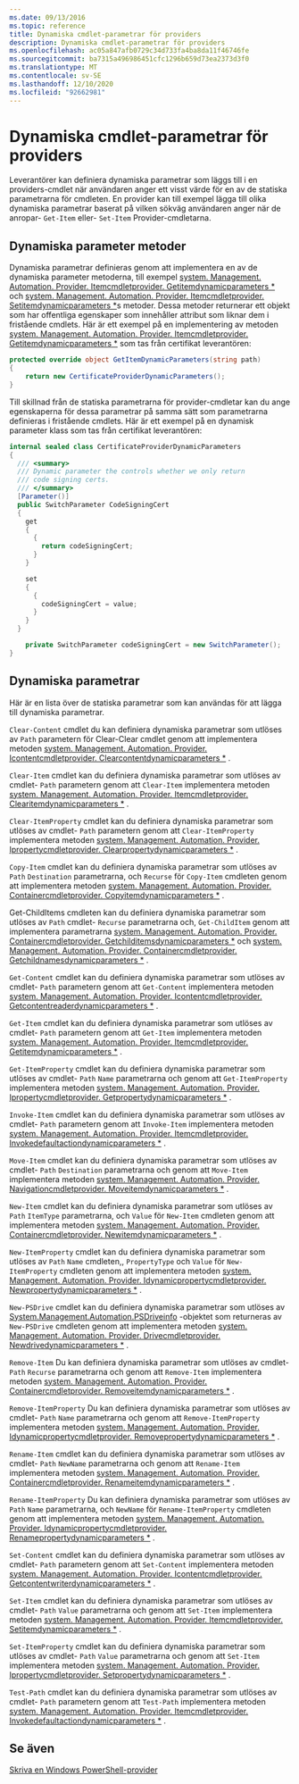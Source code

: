 ```yaml
---
ms.date: 09/13/2016
ms.topic: reference
title: Dynamiska cmdlet-parametrar för providers
description: Dynamiska cmdlet-parametrar för providers
ms.openlocfilehash: ac05a847afb0729c34d733fa4ba8da11f46746fe
ms.sourcegitcommit: ba7315a496986451cfc1296b659d73ea2373d3f0
ms.translationtype: MT
ms.contentlocale: sv-SE
ms.lasthandoff: 12/10/2020
ms.locfileid: "92662981"
---
```

# <a name="provider-cmdlet-dynamic-parameters"></a>Dynamiska cmdlet-parametrar för providers

Leverantörer kan definiera dynamiska parametrar som läggs till i en providers-cmdlet när användaren anger ett visst värde för en av de statiska parametrarna för cmdleten. En provider kan till exempel lägga till olika dynamiska parametrar baserat på vilken sökväg användaren anger när de anropar- `Get-Item` eller- `Set-Item` Provider-cmdletarna.

## <a name="dynamic-parameter-methods"></a>Dynamiska parameter metoder

Dynamiska parametrar definieras genom att implementera en av de dynamiska parameter metoderna, till exempel [system. Management. Automation. Provider. Itemcmdletprovider. Getitemdynamicparameters *](/dotnet/api/System.Management.Automation.Provider.ItemCmdletProvider.GetItemDynamicParameters) och [system. Management. Automation. Provider. Itemcmdletprovider. Setitemdynamicparameters *](/dotnet/api/System.Management.Automation.Provider.ItemCmdletProvider.SetItemDynamicParameters)s metoder. Dessa metoder returnerar ett objekt som har offentliga egenskaper som innehåller attribut som liknar dem i fristående cmdlets. Här är ett exempel på en implementering av metoden [system. Management. Automation. Provider. Itemcmdletprovider. Getitemdynamicparameters *](/dotnet/api/System.Management.Automation.Provider.ItemCmdletProvider.GetItemDynamicParameters) som tas från certifikat leverantören:

```csharp
protected override object GetItemDynamicParameters(string path)
{
    return new CertificateProviderDynamicParameters();
}
```

Till skillnad från de statiska parametrarna för provider-cmdletar kan du ange egenskaperna för dessa parametrar på samma sätt som parametrarna definieras i fristående cmdlets. Här är ett exempel på en dynamisk parameter klass som tas från certifikat leverantören:

```csharp
internal sealed class CertificateProviderDynamicParameters
{
  /// <summary>
  /// Dynamic parameter the controls whether we only return
  /// code signing certs.
  /// </summary>
  [Parameter()]
  public SwitchParameter CodeSigningCert
  {
    get
    {
      {
        return codeSigningCert;
      }
    }

    set
    {
      {
        codeSigningCert = value;
      }
    }
  }

    private SwitchParameter codeSigningCert = new SwitchParameter();
}
```

## <a name="dynamic-parameters"></a>Dynamiska parametrar

Här är en lista över de statiska parametrar som kan användas för att lägga till dynamiska parametrar.

`Clear-Content` cmdlet du kan definiera dynamiska parametrar som utlöses av `Path` parametern för Clear-Clear cmdlet genom att implementera metoden [system. Management. Automation. Provider. Icontentcmdletprovider. Clearcontentdynamicparameters *](/dotnet/api/System.Management.Automation.Provider.IContentCmdletProvider.ClearContentDynamicParameters) .

`Clear-Item` cmdlet kan du definiera dynamiska parametrar som utlöses av cmdlet- `Path` parametern genom att `Clear-Item` implementera metoden [system. Management. Automation. Provider. Itemcmdletprovider. Clearitemdynamicparameters *](/dotnet/api/System.Management.Automation.Provider.ItemCmdletProvider.ClearItemDynamicParameters) .

`Clear-ItemProperty` cmdlet kan du definiera dynamiska parametrar som utlöses av cmdlet- `Path` parametern genom att `Clear-ItemProperty` implementera metoden [system. Management. Automation. Provider. Ipropertycmdletprovider. Clearpropertydynamicparameters *](/dotnet/api/System.Management.Automation.Provider.IPropertyCmdletProvider.ClearPropertyDynamicParameters) .

`Copy-Item` cmdlet kan du definiera dynamiska parametrar som utlöses av `Path` `Destination` parametrarna, och `Recurse` för `Copy-Item` cmdleten genom att implementera metoden [system. Management. Automation. Provider. Containercmdletprovider. Copyitemdynamicparameters *](/dotnet/api/System.Management.Automation.Provider.ContainerCmdletProvider.CopyItemDynamicParameters) .

Get-ChildItems cmdleten kan du definiera dynamiska parametrar som utlöses av `Path` cmdlet- `Recurse` parametrarna och, `Get-ChildItem` genom att implementera parametrarna [system. Management. Automation. Provider. Containercmdletprovider. Getchilditemsdynamicparameters *](/dotnet/api/System.Management.Automation.Provider.ContainerCmdletProvider.GetChildItemsDynamicParameters) och [system. Management. Automation. Provider. Containercmdletprovider. Getchildnamesdynamicparameters *](/dotnet/api/System.Management.Automation.Provider.ContainerCmdletProvider.GetChildNamesDynamicParameters) .

`Get-Content` cmdlet kan du definiera dynamiska parametrar som utlöses av cmdlet- `Path` parametern genom att `Get-Content` implementera metoden [system. Management. Automation. Provider. Icontentcmdletprovider. Getcontentreaderdynamicparameters *](/dotnet/api/System.Management.Automation.Provider.IContentCmdletProvider.GetContentReaderDynamicParameters) .

`Get-Item` cmdlet kan du definiera dynamiska parametrar som utlöses av cmdlet- `Path` parametern genom att `Get-Item` implementera metoden [system. Management. Automation. Provider. Itemcmdletprovider. Getitemdynamicparameters *](/dotnet/api/System.Management.Automation.Provider.ItemCmdletProvider.GetItemDynamicParameters) .

`Get-ItemProperty` cmdlet kan du definiera dynamiska parametrar som utlöses av cmdlet- `Path` `Name` parametrarna och genom att `Get-ItemProperty` implementera metoden [system. Management. Automation. Provider. Ipropertycmdletprovider. Getpropertydynamicparameters *](/dotnet/api/System.Management.Automation.Provider.IPropertyCmdletProvider.GetPropertyDynamicParameters) .

`Invoke-Item` cmdlet kan du definiera dynamiska parametrar som utlöses av cmdlet- `Path` parametern genom att `Invoke-Item` implementera metoden [system. Management. Automation. Provider. Itemcmdletprovider. Invokedefaultactiondynamicparameters *](/dotnet/api/System.Management.Automation.Provider.ItemCmdletProvider.InvokeDefaultActionDynamicParameters) .

`Move-Item` cmdlet kan du definiera dynamiska parametrar som utlöses av cmdlet- `Path` `Destination` parametrarna och genom att `Move-Item` implementera metoden [system. Management. Automation. Provider. Navigationcmdletprovider. Moveitemdynamicparameters *](/dotnet/api/System.Management.Automation.Provider.NavigationCmdletProvider.MoveItemDynamicParameters) .

`New-Item` cmdlet kan du definiera dynamiska parametrar som utlöses av `Path` `ItemType` parametrarna, och `Value` för `New-Item` cmdleten genom att implementera metoden [system. Management. Automation. Provider. Containercmdletprovider. Newitemdynamicparameters *](/dotnet/api/System.Management.Automation.Provider.ContainerCmdletProvider.NewItemDynamicParameters) .

`New-ItemProperty` cmdlet kan du definiera dynamiska parametrar som utlöses av `Path` `Name` cmdleten,, `PropertyType` och `Value` för `New-ItemProperty` cmdleten genom att implementera metoden [system. Management. Automation. Provider. Idynamicpropertycmdletprovider. Newpropertydynamicparameters *](/dotnet/api/System.Management.Automation.Provider.IDynamicPropertyCmdletProvider.NewPropertyDynamicParameters) .

`New-PSDrive` cmdlet kan du definiera dynamiska parametrar som utlöses av [System.Management.Automation.PSDriveinfo](/dotnet/api/System.Management.Automation.PSDriveInfo) -objektet som returneras av `New-PSDrive` cmdleten genom att implementera metoden [system. Management. Automation. Provider. Drivecmdletprovider. Newdrivedynamicparameters *](/dotnet/api/System.Management.Automation.Provider.DriveCmdletProvider.NewDriveDynamicParameters) .

`Remove-Item` Du kan definiera dynamiska parametrar som utlöses av cmdlet- `Path` `Recurse` parametrarna och genom att `Remove-Item` implementera metoden [system. Management. Automation. Provider. Containercmdletprovider. Removeitemdynamicparameters *](/dotnet/api/System.Management.Automation.Provider.ContainerCmdletProvider.RemoveItemDynamicParameters) .

`Remove-ItemProperty` Du kan definiera dynamiska parametrar som utlöses av cmdlet- `Path` `Name` parametrarna och genom att `Remove-ItemProperty` implementera metoden [system. Management. Automation. Provider. Idynamicpropertycmdletprovider. Removepropertydynamicparameters *](/dotnet/api/System.Management.Automation.Provider.IDynamicPropertyCmdletProvider.RemovePropertyDynamicParameters) .

`Rename-Item` cmdlet kan du definiera dynamiska parametrar som utlöses av cmdlet- `Path` `NewName` parametrarna och genom att `Rename-Item` implementera metoden [system. Management. Automation. Provider. Containercmdletprovider. Renameitemdynamicparameters *](/dotnet/api/System.Management.Automation.Provider.ContainerCmdletProvider.RenameItemDynamicParameters) .

`Rename-ItemProperty` Du kan definiera dynamiska parametrar som utlöses av `Path` `Name` parametrarna, och `NewName` för `Rename-ItemProperty` cmdleten genom att implementera metoden [system. Management. Automation. Provider. Idynamicpropertycmdletprovider. Renamepropertydynamicparameters *](/dotnet/api/System.Management.Automation.Provider.IDynamicPropertyCmdletProvider.RenamePropertyDynamicParameters) .

`Set-Content` cmdlet kan du definiera dynamiska parametrar som utlöses av cmdlet- `Path` parametern genom att `Set-Content` implementera metoden [system. Management. Automation. Provider. Icontentcmdletprovider. Getcontentwriterdynamicparameters *](/dotnet/api/System.Management.Automation.Provider.IContentCmdletProvider.GetContentWriterDynamicParameters) .

`Set-Item` cmdlet kan du definiera dynamiska parametrar som utlöses av cmdlet- `Path` `Value` parametrarna och genom att `Set-Item` implementera metoden [system. Management. Automation. Provider. Itemcmdletprovider. Setitemdynamicparameters *](/dotnet/api/System.Management.Automation.Provider.ItemCmdletProvider.SetItemDynamicParameters) .

`Set-ItemProperty` cmdlet kan du definiera dynamiska parametrar som utlöses av cmdlet- `Path` `Value` parametrarna och genom att `Set-Item` implementera metoden [system. Management. Automation. Provider. Ipropertycmdletprovider. Setpropertydynamicparameters *](/dotnet/api/System.Management.Automation.Provider.IPropertyCmdletProvider.SetPropertyDynamicParameters) .

`Test-Path` cmdlet kan du definiera dynamiska parametrar som utlöses av cmdlet- `Path` parametern genom att `Test-Path` implementera metoden [system. Management. Automation. Provider. Itemcmdletprovider. Invokedefaultactiondynamicparameters *](/dotnet/api/System.Management.Automation.Provider.ItemCmdletProvider.InvokeDefaultActionDynamicParameters) .

## <a name="see-also"></a>Se även

[Skriva en Windows PowerShell-provider](./writing-a-windows-powershell-provider.md)
